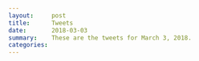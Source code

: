 ```yaml
---
layout:     post
title:      Tweets
date:       2018-03-03
summary:    These are the tweets for March 3, 2018.
categories:
---
```


